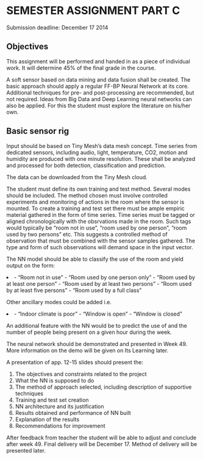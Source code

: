 <h1>SEMESTER ASSIGNMENT PART C</h1>
Submission deadline: December 17 2014

<h2>Objectives</h2>
This assignment will be performed and handed in as a piece of individual work.  It will determine 45% of the final grade in the course.  

A soft sensor based on data mining and data fusion shall be created. The basic approach should apply a regular FF-BP Neural Network at its core.  Additional techniques for pre- and post-processing are recommended, but not required.  Ideas from Big Data and Deep Learning neural networks can also be applied. For this the student must explore the literature on his/her own.

<h2>Basic sensor rig</h2>
Input should be based on Tiny Mesh’s  data mesh concept. Time series from dedicated sensors,  including audio, light, temperature, CO2, motion and humidity are produced with one minute resolution.  These shall be analyzed and processed for both detection, classification and prediction.
 

The data can be downloaded from the Tiny Mesh cloud.

The student must define its own training and test method. Several modes should be included. The method chosen must involve controlled experiments and monitoring of actions in the room where the sensor is mounted.  To create a training and test set there must be ample empiric material gathered in the form of time series. Time series must be tagged or aligned chronologically with the obsrvations made in the room. Such tags would typically be “room not in use”, “room used by one person”, “room used by two persons” etc. This suggests a controlled method of observation that must be combined with the sensor samples gathered.  The type and form of such observations will demand space in the input vector. 

The NN model should be able to classify the use of the room and yield output on the form:
<li>- “Room not in use”
- “Room used by one person only”
- “Room used by at least one person”
- “Room used by at least two persons”
- “Room used by at least five persons”
- “Room used by a full class”</li>

Other ancillary modes could be added i.e. 
<li>- “Indoor climate is poor”
- “Window is open”
- “Window is closed”</li>

An additional feature with the NN would be to predict the use of and the number of people being present on a given hour during the week.

The neural network should be demonstrated and presented in Week 49.  More information on the demo will be given on Its Learning later. 

A presentation of app. 12-15 slides should present the:
1. The objectives and constraints related to the project
2. What the NN is supposed to do
3. The method of approach selected, including description of supportive techniques
4. Training and test set creation
5. NN architecture and its justification
6. Results obtained and performance of NN built
7. Explanation of the results
8. Recommendations for improvement

After feedback from teacher the student will be able to adjust and conclude after week 49. Final delivery will be December 17. Method of delivery will be presented later.